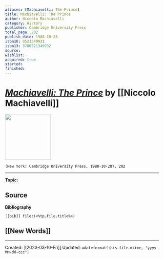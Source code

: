 ```yaml
---
aliases: [Machiavelli: The Prince]
title: Machiavelli: The Prince
author: Niccolo Machiavelli
category: History
publisher: Cambridge University Press
total_page: 202
publish_date: 1988-10-28
isbn10: 0521349931
isbn13: 9780521349932
source: 
wishlist: 
acquired: true 
started: 
finished: 
---
```

# *[Machiavelli: The Prince]()* by [[Niccolo Machiavelli]]

<img src="http://books.google.com/books/content?id=05R7kYOKD0cC&printsec=frontcover&img=1&zoom=1&edge=curl&source=gbs_api" width=150>

`(New York: Cambridge University Press, 1988-10-28), 202`



--- 
**Topic**: 

**Source**
- 

**Bibliography**

```query
[[bib]] file:(<%tp.file.title%>)
```
 

**[[New Words]]**
- 

---
Created: [[2023-03-10-Fri]]
Updated: `=dateformat(this.file.mtime, "yyyy-MM-dd-ccc")`